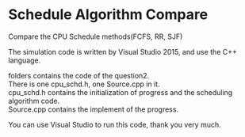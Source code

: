 # Schedule Algorithm Compare

Compare the CPU Schedule methods(FCFS, RR, SJF)

The simulation code is written by Visual Studio 2015, and use the C++ language.

folders contains the code of the question2.  
There is one cpu_schd.h, one Source.cpp in it.  
cpu_schd.h contains the initialization of progress and the scheduling algorithm code.  
Source.cpp contains the implement of the progress.  

You can use Visual Studio to run this code, thank you very much.

